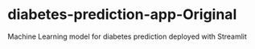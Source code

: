 # diabetes-prediction-app-Original
Machine Learning model for diabetes prediction deployed with Streamlit
